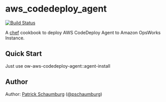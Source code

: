# aws_codedeploy_agent

[![Build Status](https://travis-ci.org/pschaumburg/ow-aws-codedeploy-agent.svg?branch=master)](https://travis-ci.org/pschaumburg/ow-aws-codedeploy-agent)

A [chef](https://www.chef.io/) cookbook to deploy AWS CodeDeploy Agent to Amazon OpsWorks Instance.

## Quick Start

Just use ow-aws-codedeploy-agent::agent-install

## Author

Author: [Patrick Schaumburg](https://www.p-schaumburg.de/) ([@pschaumburg](https://github.com/pschaumburg))
